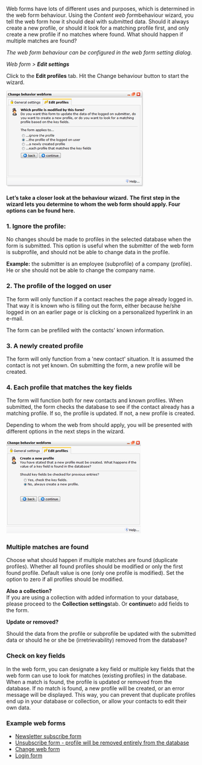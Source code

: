 Web forms have lots of different uses and purposes, which is determined
in the web form behaviour. Using the *Content web form*behaviour wizard,
you tell the web form how it should deal with submitted data. Should it
always create a new profile, or should it look for a matching profile
first, and only create a new profile if no matches where found. What
should happen if multiple matches are found?

*The web form behaviour can be configured in the web form setting
dialog.*

*Web form \> **Edit settings***

Click to the **Edit profiles** tab. Hit the Change behaviour button to
start the wizard.

![Web form behaviour wizard](images/webformbehaviour.png)\
**\
 Let’s take a closer look at the behaviour wizard.** **The first step in
the wizard lets you determine to whom the web form should apply. Four
options can be found here.**

### 1. Ignore the profile:

No changes should be made to profiles in the selected database when the
form is submitted. This option is useful when the submitter of the web
form is subprofile, and should not be able to change data in the
profile.

**Example:** the submitter is an employee (subprofile) of a company
(profile). He or she should not be able to change the company name.

### 2. The profile of the logged on user

The form will only function if a contact reaches the page already logged
in. That way it is known who is filling out the form, either because
he/she logged in on an earlier page or is clicking on a personalized
hyperlink in an e-mail.

The form can be prefilled with the contacts' known information.

### 3. A newly created profile

The form will only function from a 'new contact' situation. It is
assumed the contact is not yet known. On submitting the form, a new
profile will be created.

### 4. Each profile that matches the key fields

The form will function both for new contacts and known profiles. When
submitted, the form checks the database to see if the contact already
has a matching profile. If so, the profile is updated. If not, a new
profile is created.

Depending to whom the web from should apply, you will be presented with
different options in the next steps in the wizard.

![Webform behaviour](images/behaviour2.png)

### Multiple matches are found

Choose what should happen if multiple matches are found (duplicate
profiles). Whether all found profiles should be modified or only the
first found profile. Default value is one (only one profile is
modified). Set the option to zero if all profiles should be modified.

**Also a collection?**\
 If you are using a collection with added information to your database,
please proceed to the **Collection settings**tab. Or **continue**to add
fields to the form.

**Update or removed?**

Should the data from the profile or subprofile be updated with the
submitted data or should he or she be (irretrievability) removed from
the database?

### Check on key fields

In the web form, you can designate a key field or multiple key fields
that the web form can use to look for matches (existing profiles) in the
database. When a match is found, the profile is updated or removed from
the database. If no match is found, a new profile will be created, or an
error message will be displayed. This way, you can prevent that
duplicate profiles end up in your database or collection, or allow your
contacts to edit their own data.

### Example web forms

-   [Newsletter subscribe
    form](./newsletter-sign-up-form.en.md)
-   [Unsubscribe form - profile will be removed entirely from the
    database](./unsubscribe-form-remove-profile-entirely.en.md)
-   [Change web
    form](./create-change-web-form.en.md)
-   [Login
    form](./login-logout-and-forgot-password-form.en.md)

